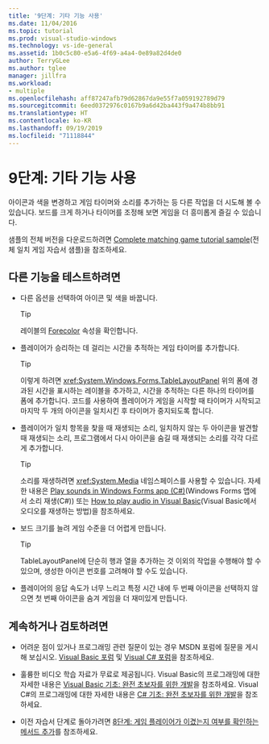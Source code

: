 ```yaml
---
title: '9단계: 기타 기능 사용'
ms.date: 11/04/2016
ms.topic: tutorial
ms.prod: visual-studio-windows
ms.technology: vs-ide-general
ms.assetid: 1b0c5c80-e5a6-4f69-a4a4-0e89a82d4de0
author: TerryGLee
ms.author: tglee
manager: jillfra
ms.workload:
- multiple
ms.openlocfilehash: aff87247afb79d62867da9e55f7a059192789d79
ms.sourcegitcommit: 6eed0372976c0167b9a6d42ba443f9a474b8bb91
ms.translationtype: HT
ms.contentlocale: ko-KR
ms.lasthandoff: 09/19/2019
ms.locfileid: "71118844"
---
```

# <a name="step-9-try-other-features"></a>9단계: 기타 기능 사용
아이콘과 색을 변경하고 게임 타이머와 소리를 추가하는 등 다른 작업을 더 시도해 볼 수 있습니다. 보드를 크게 하거나 타이머를 조정해 보면 게임을 더 흥미롭게 즐길 수 있습니다.

샘플의 전체 버전을 다운로드하려면 [Complete matching game tutorial sample](https://code.msdn.microsoft.com/Complete-Matching-Game-4cffddba)(전체 일치 게임 자습서 샘플)을 참조하세요.

## <a name="to-try-other-features"></a>다른 기능을 테스트하려면

- 다른 옵션을 선택하여 아이콘 및 색을 바꿉니다.

    > [!TIP]
    > 레이블의 [Forecolor](<xref:System.Windows.Forms.Control.ForeColor%2A>) 속성을 확인합니다.

- 플레이어가 승리하는 데 걸리는 시간을 추적하는 게임 타이머를 추가합니다.

    > [!TIP]
    > 이렇게 하려면 <xref:System.Windows.Forms.TableLayoutPanel> 위의 폼에 경과된 시간을 표시하는 레이블을 추가하고, 시간을 추적하는 다른 하나의 타이머를 폼에 추가합니다. 코드를 사용하여 플레이어가 게임을 시작할 때 타이머가 시작되고 마지막 두 개의 아이콘을 일치시킨 후 타이머가 중지되도록 합니다.

- 플레이어가 일치 항목을 찾을 때 재생되는 소리, 일치하지 않는 두 아이콘을 발견할 때 재생되는 소리, 프로그램에서 다시 아이콘을 숨길 때 재생되는 소리를 각각 다르게 추가합니다.

    > [!TIP]
    > 소리를 재생하려면 <xref:System.Media> 네임스페이스를 사용할 수 있습니다. 자세한 내용은 [Play sounds in Windows Forms app (C#)](http://youtu.be/qOh4ooHg1UU)(Windows Forms 앱에서 소리 재생(C#)) 또는 [How to play audio in Visual Basic](http://youtu.be/-4oPDeQrtMs)(Visual Basic에서 오디오를 재생하는 방법)을 참조하세요.

- 보드 크기를 늘려 게임 수준을 더 어렵게 만듭니다.

    > [!TIP]
    > TableLayoutPanel에 단순히 행과 열을 추가하는 것 이외의 작업을 수행해야 할 수 있으며, 생성한 아이콘 번호를 고려해야 할 수도 있습니다.

- 플레이어의 응답 속도가 너무 느리고 특정 시간 내에 두 번째 아이콘을 선택하지 않으면 첫 번째 아이콘을 숨겨 게임을 더 재미있게 만듭니다.

## <a name="to-continue-or-review"></a>계속하거나 검토하려면

- 어려운 점이 있거나 프로그래밍 관련 질문이 있는 경우 MSDN 포럼에 질문을 게시해 보십시오. [Visual Basic 포럼](https://social.msdn.microsoft.com/Forums/vstudio/home?forum=vbgeneral) 및 [Visual C# 포럼](https://social.msdn.microsoft.com/Forums/vstudio/home?forum=csharpgeneral)을 참조하세요.

- 훌륭한 비디오 학습 자료가 무료로 제공됩니다. Visual Basic의 프로그래밍에 대한 자세한 내용은 [Visual Basic 기초: 완전 초보자를 위한 개발](https://channel9.msdn.com/Series/Visual-Basic-Development-for-Absolute-Beginners)을 참조하세요. Visual C#의 프로그래밍에 대한 자세한 내용은 [C# 기초: 완전 초보자를 위한 개발](https://channel9.msdn.com/Series/C-Sharp-Fundamentals-Development-for-Absolute-Beginners)을 참조하세요.

- 이전 자습서 단계로 돌아가려면 [8단계: 게임 플레이어가 이겼는지 여부를 확인하는 메서드 추가](../ide/step-8-add-a-method-to-verify-whether-the-player-won.md)를 참조하세요.
